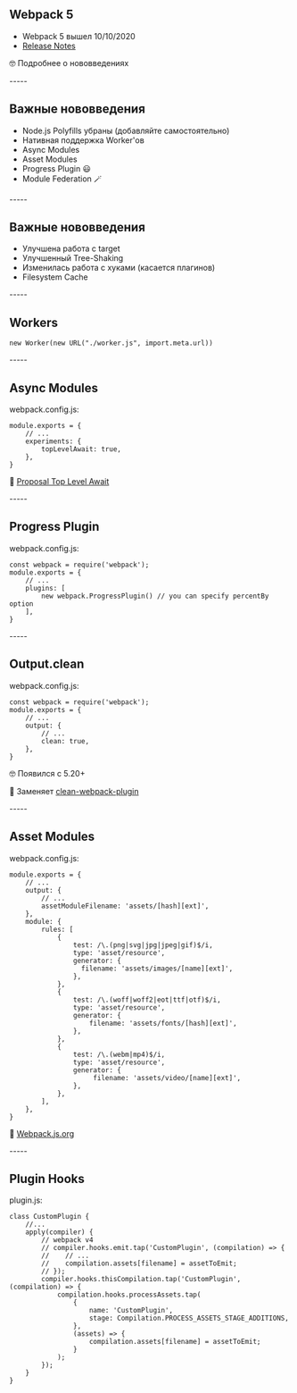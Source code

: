 <h2 data-id="webpack-5-title">Webpack 5</h2>
<ul>
<li>Webpack 5 вышел 10/10/2020</li>
<li class="fragment"><a href="https://webpack.js.org/blog/2020-10-10-webpack-5-release/">Release Notes</a></li>
</ul>
<p class="reveal fragment">🤓&nbsp;Подробнее о нововведениях</p>
-----
<!-- .slide: data-auto-animate data-menu-title="Важные нововведения 1/2" -->
<h2 data-id="webpack-5-title">Важные нововведения</h2>
<ul>
<li>Node.js Polyfills убраны (добавляйте самостоятельно)</li>
<li class="fragment">Нативная поддержка Worker'ов</li>
<li class="fragment">Async Modules</li>
<li class="fragment">Asset Modules</li>
<li class="fragment">Progress Plugin&nbsp;😃</li>
<li class="fragment">Module Federation&nbsp;🪄</li>
</ul>
-----
<!-- .slide: data-auto-animate data-menu-title="Важные нововведения 2/2" -->
<h2 data-id="webpack-5-title">Важные нововведения</h2>
<ul>
<li>Улучшена работа с target</li>
<li class="fragment">Улучшенный Tree-Shaking</li>
<li class="fragment">Изменилась работа с хуками (касается плагинов)</li>
<li class="fragment">Filesystem Cache</li>
</ul>
-----
<h2 data-id="webpack-5-title">Workers</h2>
<pre data-id="webpack-5-animation"><code class="javascript" data-trim>new Worker(new URL("./worker.js", import.meta.url))
</code></pre>
-----
<h2 data-id="webpack-5-title">Async Modules</h2>
<p data-id="webpack-5-filename" class="reveal r-hstack justify-start">webpack.config.js: </p>
<pre data-id="webpack-5-animation"><code class="javascript" data-trim data-line-numbers="|4">module.exports = {
    // ...
    experiments: {
        topLevelAwait: true,
    },
}
</code></pre>
<p class="reveal fragment r-hstack justify-start">🧐&nbsp;<a href="https://github.com/tc39/proposal-top-level-await">Proposal Top Level Await</a></p>
-----
<h2 data-id="webpack-5-title">Progress Plugin</h2>
<p data-id="webpack-5-filename" class="reveal r-hstack justify-start">webpack.config.js: </p>
<pre data-id="webpack-5-animation"><code class="javascript" data-trim data-line-numbers="|5">const webpack = require('webpack');
module.exports = {
    // ...
    plugins: [
        new webpack.ProgressPlugin() // you can specify percentBy option
    ],
}
</code></pre>
-----
<h2 data-id="webpack-5-title">Output.clean</h2>
<p data-id="webpack-5-filename" class="reveal r-hstack justify-start">webpack.config.js: </p>
<pre data-id="webpack-5-animation"><code class="javascript" data-trim data-line-numbers="|6">const webpack = require('webpack');
module.exports = {
    // ...
    output: {
        // ...
        clean: true,
    },
}
</code></pre>
<p class="reveal fragment r-hstack justify-start">🤓&nbsp;Появился с 5.20+</p>
<p class="reveal fragment r-hstack justify-start">🧐&nbsp;Заменяет&nbsp;<a href="https://github.com/johnagan/clean-webpack-plugin">сlean-webpack-plugin</a></p>
-----
<h2 data-id="webpack-5-title">Asset Modules</h2>
<p data-id="code-filename" class="reveal r-hstack justify-start">webpack.config.js: </p>
<pre data-id="code-animation"><code class="javascript" data-trim data-line-numbers="|5|11,13|18,20|25,27">module.exports = {
    // ...
    output: {
        // ...
        assetModuleFilename: 'assets/[hash][ext]',
    },
    module: {
        rules: [
            {
                test: /\.(png|svg|jpg|jpeg|gif)$/i,
                type: 'asset/resource',
                generator: {
                  filename: 'assets/images/[name][ext]',
                },
            },
            {
                test: /\.(woff|woff2|eot|ttf|otf)$/i,
                type: 'asset/resource',
                generator: {
                    filename: 'assets/fonts/[hash][ext]',
                },
            },
            {
                test: /\.(webm|mp4)$/i,
                type: 'asset/resource',
                generator: {
                     filename: 'assets/video/[name][ext]',
                },
            },
        ],
    },
}
</code></pre>
<p class="reveal fragment r-hstack justify-start">🧐&nbsp;<a href="https://webpack.js.org/guides/asset-modules/">Webpack.js.org</a></p>
-----
<h2 data-id="webpack-5-title">Plugin Hooks</h2>
<p data-id="webpack-5-filename" class="reveal r-hstack justify-start">plugin.js: </p>
<pre data-id="webpack-5-animation"><code class="javascript" data-trim data-line-numbers="|4-8|9-19">class CustomPlugin {
    //...
    apply(compiler) {
        // webpack v4
        // compiler.hooks.emit.tap('CustomPlugin', (compilation) => {
        //    // ...
        //    compilation.assets[filename] = assetToEmit;
        // });
        compiler.hooks.thisCompilation.tap('CustomPlugin', (compilation) => {
            compilation.hooks.processAssets.tap(
                {
                    name: 'CustomPlugin',
                    stage: Compilation.PROCESS_ASSETS_STAGE_ADDITIONS,
                },
                (assets) => {
                    compilation.assets[filename] = assetToEmit;
                }
            );
        });
    }
}
</code></pre>
